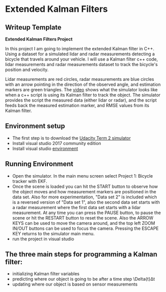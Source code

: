 # **Extended Kalman Filters** 

## Writeup Template


**Extended Kalman Filters Project**

In this project I am going to implement the extended Kalman filter in C++. Using a dataset for a simulated lidar and radar measurements detecting a bicycle that travels around your vehicle. I will use a Kalman filter c++ code, lidar measurements and radar measurements dataset to track the bicycle's position and velocity.

Lidar measurements are red circles, radar measurements are blue circles with an arrow pointing in the direction of the observed angle, and estimation markers are green triangles. The [video]() shows what the simulator looks like when a c++ script is using its Kalman filter to track the object. The simulator provides the script the measured data (either lidar or radar), and the script feeds back the measured estimation marker, and RMSE values from its Kalman filter.

## Environment setup
* The first step is to download the [Udacity Term 2 simulator](https://github.com/udacity/self-driving-car-sim/releases/)
* Install visual studio 2017 community edition
* Install visual studio [environment](https://github.com/fkeidel/CarND-Term2-ide-profile-VisualStudio)

## Running Environment

* Open the simulator. In the main menu screen select Project 1: Bicycle tracker with EKF.
* Once the scene is loaded you can hit the START button to observe how the object moves and how measurement markers are positioned in the data set. Also for more experimentation, "Data set 2" is included which is a reversed version of "Data set 1", also the second data set starts with a radar measurement where the first data set starts with a lidar measurement. At any time you can press the PAUSE button, to pause the scene or hit the RESTART button to reset the scene. Also the ARROW KEYS can be used to move the camera around, and the top left ZOOM IN/OUT buttons can be used to focus the camera. Pressing the ESCAPE KEY returns to the simulator main menu.
* run the project in visual studio

## The three main steps for programming a Kalman filter:
* initializing Kalman filter variables
* predicting where our object is going to be after a time step \Delta{t}Δt
* updating where our object is based on sensor measurements
